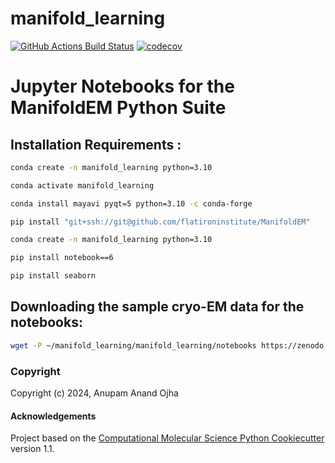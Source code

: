 manifold_learning
==============================
[//]: # (Badges)
[![GitHub Actions Build Status](https://github.com/REPLACE_WITH_OWNER_ACCOUNT/manifold_learning/workflows/CI/badge.svg)](https://github.com/REPLACE_WITH_OWNER_ACCOUNT/manifold_learning/actions?query=workflow%3ACI)
[![codecov](https://codecov.io/gh/REPLACE_WITH_OWNER_ACCOUNT/manifold_learning/branch/main/graph/badge.svg)](https://codecov.io/gh/REPLACE_WITH_OWNER_ACCOUNT/manifold_learning/branch/main)



# Jupyter Notebooks for the ManifoldEM Python Suite

## Installation Requirements :

```bash
conda create -n manifold_learning python=3.10
```
```bash
conda activate manifold_learning 
```
```bash
conda install mayavi pyqt=5 python=3.10 -c conda-forge
```
```bash
pip install "git+ssh://git@github.com/flatironinstitute/ManifoldEM"
```
```bash
conda create -n manifold_learning python=3.10
```
```bash
pip install notebook==6
```
```bash
pip install seaborn
```
## Downloading the sample cryo-EM data for the notebooks:
```bash
wget -P ~/manifold_learning/manifold_learning/notebooks https://zenodo.org/records/10728025/files/data.zip?download=1
```


### Copyright

Copyright (c) 2024, Anupam Anand Ojha


#### Acknowledgements
 
Project based on the 
[Computational Molecular Science Python Cookiecutter](https://github.com/molssi/cookiecutter-cms) version 1.1.
